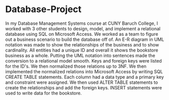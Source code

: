 # Database-Project
In my Database Management Systems course at CUNY Baruch College, I worked with 3 other students to design, model, and implement a relational database using SQL 
on Microsoft Access. We worked as a team to figure out a business scenario to build the database off of. An E-R diagram in UML notation was made to show the
relationships of the business and to show cardinality. All entities had a unique ID and overall it shows the bookstore business as a whole. Putting the UML notation
into sentences made the conversion to a relational model smooth. Keys and foreign keys were listed for the ID's. We then normalized those relations up to 3NF. We then
implemented the normalized relations into Microsoft Access by writing SQL CREATE TABLE statements. Each column had a data type and a primary key and constraint were 
assigned. We then used ALTER TABLE statements to create the relationships and add the foreign keys. INSERT statements were used to write data for the bookstore. 
